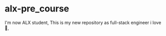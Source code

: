 # alx-pre_course
I'm now ALX student, This is my new repository as full-stack engineer
i love  :pizza:, 
